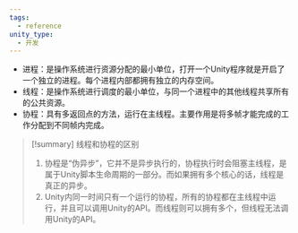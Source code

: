 ```yaml
---
tags:
  - reference
unity_type:
  - 开发
---
```

- 进程：是操作系统进行资源分配的最小单位，打开一个Unity程序就是开启了一个独立的进程。每个进程内部都拥有独立的内存空间。
- 线程：是操作系统进行调度的最小单位，与同一个进程中的其他线程共享所有的公共资源。
- 协程：具有多返回点的方法，运行在主线程。主要作用是将多帧才能完成的工作分配到不同帧内完成。

> [!summary] 线程和协程的区别
> 1. 协程是“伪异步”，它并不是异步执行的，协程执行时会阻塞主线程，是属于Unity脚本生命周期的一部分。而如果拥有多个核心的话，线程是真正的异步。
> 2. Unity内同一时间只有一个运行的协程，所有的协程都在主线程中运行，并且可以调用Unity的API。而线程则可以拥有多个，但线程无法调用Unity的API。